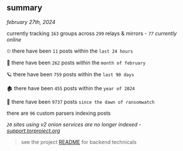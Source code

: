 
## summary
_february 27th, 2024_

currently tracking `163` groups across `299` relays & mirrors - _`77` currently online_

⏲ there have been `11` posts within the `last 24 hours`

🦈 there have been `262` posts within the `month of february`

🪐 there have been `759` posts within the `last 90 days`

🏚 there have been `455` posts within the `year of 2024`

🦕 there have been `9737` posts `since the dawn of ransomwatch`

there are `96` custom parsers indexing posts

_`20` sites using v2 onion services are no longer indexed - [support.torproject.org](https://support.torproject.org/onionservices/v2-deprecation/)_

> see the project [README](https://github.com/joshhighet/ransomwatch#ransomwatch--) for backend technicals
